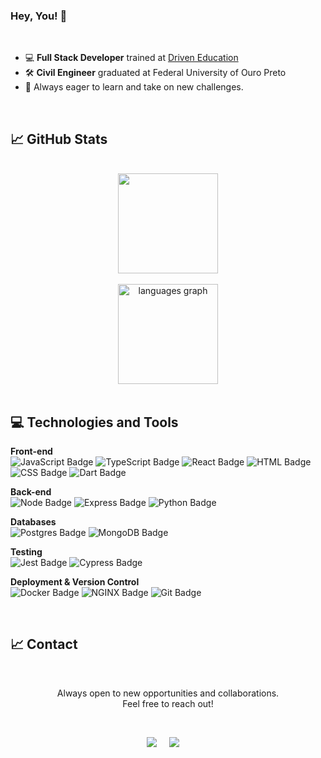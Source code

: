 ### Hey, You! 👋

</br>

- 💻 **Full Stack Developer** trained at [Driven Education](https://www.driven.com.br/)
- 🛠️ **Civil Engineer** graduated at Federal University of Ouro Preto
- 🚀 Always eager to learn and take on new challenges.

</br>

## 📈 GitHub Stats
</br>
<div align="center">
  <img height="160em" src="https://github-readme-stats-sigma-five.vercel.app/api?username=AnaLauraFFerraz&show_icons=true&theme=dracula&include_all_commits=true&count_private=true"/>
  </br></br>
  <img height="160em" src="https://github-readme-stats.vercel.app/api/top-langs?locale=en&hide_title=false&layout=compact&card_width=320&langs_count=5&theme=dracula&hide_border=false&username=AnaLauraFFerraz" height="150" alt="languages graph"  />
</div>
</br>

<h2 align="left">💻 Technologies and Tools</h2>

**Front-end**   
![JavaScript Badge](https://img.shields.io/badge/JavaScript-323330?style=for-the-badge&logo=javascript&logoColor=F7DF1E)
![TypeScript Badge](https://img.shields.io/badge/TypeScript-007ACC?style=for-the-badge&logo=typescript&logoColor=white)
![React Badge](https://img.shields.io/badge/React-20232A?style=for-the-badge&logo=react&logoColor=61DAFB)
![HTML Badge](https://img.shields.io/badge/HTML5-E34F26?style=for-the-badge&logo=html5&logoColor=white)
![CSS Badge](https://img.shields.io/badge/CSS3-1572B6?style=for-the-badge&logo=css3&logoColor=white)
![Dart Badge](https://img.shields.io/badge/Dart-0175C2?style=for-the-badge&logo=dart&logoColor=white)

**Back-end**   
![Node Badge](https://img.shields.io/badge/Node.js-339933?style=for-the-badge&logo=node.js&logoColor=white)
![Express Badge](https://img.shields.io/badge/Express.js-000000?style=for-the-badge&logo=express&logoColor=white)
![Python Badge](https://img.shields.io/badge/Python-3776AB?style=for-the-badge&logo=python&logoColor=white)

**Databases**   
![Postgres Badge](https://img.shields.io/badge/PostgreSQL-316192?style=for-the-badge&logo=postgresql&logoColor=white)
![MongoDB Badge](https://img.shields.io/badge/MongoDB-4EA94B?style=for-the-badge&logo=mongodb&logoColor=white)

**Testing**   
![Jest Badge](https://img.shields.io/badge/Jest-C21325?style=for-the-badge&logo=jest&logoColor=white)
![Cypress Badge](https://img.shields.io/badge/Cypress-17202C?style=for-the-badge&logo=cypress&logoColor=white)

**Deployment & Version Control**  
![Docker Badge](https://img.shields.io/badge/Docker-2CA5E0?style=for-the-badge&logo=docker&logoColor=white)
![NGINX Badge](https://img.shields.io/badge/Nginx-009639?style=for-the-badge&logo=nginx&logoColor=white)
![Git Badge](https://img.shields.io/badge/Git-F05032?style=for-the-badge&logo=git&logoColor=white)

</br>

## 📈 Contact

</br>
<p align="center">Always open to new opportunities and collaborations.</br>Feel free to reach out!</p>
</br>
<p align="center">
  <a href="mailto:analaurafferraz@gmail.com?subject=Olá%20Ana"><img src="https://img.shields.io/badge/gmail-%23D14836.svg?&style=for-the-badge&logo=gmail&logoColor=white" /></a>&nbsp;&nbsp;&nbsp;&nbsp;
  <a href="https://www.linkedin.com/in/ana-laura-ferraz/"><img src="https://img.shields.io/badge/linkedin-%230077B5.svg?&style=for-the-badge&logo=linkedin&logoColor=white" /></a>&nbsp;&nbsp;&nbsp;&nbsp;
</p>
